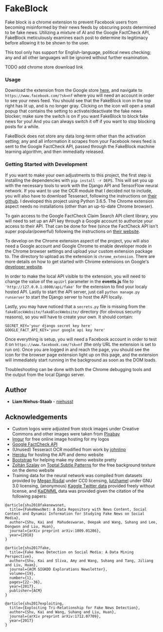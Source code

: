 # FakeBlock
Fake block is a chrome extension to prevent Facebook users from becoming 
misinformed by their news feeds by obscuring posts determined to be fake news.
Utilizing a mixture of AI and the Google FactCheck API, FakeBlock
meticulously examines each post to determine its legitimacy before
allowing it to be shown to the user.

This tool only has support for English-language, political news checking;
any and all other languages will be ignored without further examination.


TODO add chrome store download link

### Usage
Download the extension from the Google store [here](), and navigate to
`https://www.facebook.com/?sk=nf` where you will need an account in order
to see your news feed. You should see that the FakeBlock icon in the top
right has lit up, and is no longer gray. Clicking on the icon will open a 
small popup that contains the setting to activate/deactivate the fake news
blocker; make sure the switch is on if you want FakeBlock to block fake news
for you! And you can always switch it off if you want to stop blocking 
posts for a while.

FakeBlock does not store any data long-term other than the activation setting; 
any and all information it scrapes from your Facebook news feed is sent to the 
Google FactCheck API, passed through the FakeBlock machine learning algorithm,
and then immediatly released. 

### Getting Started with Development
If you want to make your own adjustments to this project, the first step is 
installing the dependencies with `pip install -r DEPS`. This will set you up with 
the necessary tools to work with the Django API and TensorFlow neural network. If 
you want to use the OCR module that I decided not to include, you will also have 
to download Tesseract, following the instructions on [their github](https://github.com/tesseract-ocr/tesseract/wiki). 
I developed this project using Python 3.6.5. The Chrome extension aspect needs
no installations (other than an up-to-date Chrome browser).

To gain access to the Google FactCheck Claim Search API client library, you will need to set up an API
key through a Google account to authorize your access to their API. That can be done for free
(since the FactCheck API isn't super popular/powerful) following the instructions on [their 
website](https://developers.google.com/fact-check/tools/api/).

To develop on the Chrome extension aspect of the project, you will also need a Google account 
and Google Chrome to enable developer mode in the Chrome browser settings and upload your custom extension
package to. The directory to upload as the extension is `chrome_extension`. There are more
details on how to get started with Chrome extensions on Google's [developer website](https://developer.chrome.com/extensions/getstarted).

In order to make the local API visible to the extension, you will need to change the 
value of the `apiUrl` parameter in the **events.js** file to `'http://127.0.0.1:8000/api/fake'`
for the extension to find your localy hosted API. Lastly to start the API server,
just call `python manage.py runserver` to start the Django server to host the API locally.

Lastly, you may have noticed that a `secrets.py` file is missing from the `fakeBlockWebsite/fakeBlockWebsite/`
directory (for obvious security reasons), so you will have to create your own. It should contain:
```
SECRET_KEY='your django secret key here'
GOOGLE_FACT_API_KEY='your google api key here'
```

Once everything is setup, you will need a Facebook account in order to test
it on `https://www.facebook.com/?sk=nf` (the only URL the extension is set to run on).
Once you are logged in and reach the page, you should see the icon for the browser page 
extension light up on this page, and the extension will immediately start running in the 
background as soon as the DOM loads.

Troubleshooting can be done with both the Chrome debugging tools and the output from the
local Django server.

## Author
* **Liam Niehus-Staab** - [niehusst](https://github.com/niehusst)

## Acknowledgements
* Custom logos were adjusted from stock images under Creative Commons and other images were taken from [Pixabay](https://pixabay.com/users/clker-free-vector-images-3736/)
* [Imgur](https://imgur.com/) for free online image hosting for my logos
* [Google FactCheck API](https://developers.google.com/fact-check/tools/api/)
* (Unused) Tesseract OCR modified from work by [johnlinp](https://github.com/johnlinp/meme-ocr)
* [Heroku](https://www.heroku.com/) for hosting the API and demo website
* [Bootstrap](https://getbootstrap.com/) for helping make my demo website pretty
* [Zoltán Szalay](https://www.flickr.com/photos/ins) on [Toptal Subtle Patterns](https://www.toptal.com/designers/subtlepatterns/diagmonds/) for the free background texture on the demo website
* Training data for the neural network was compiled from datasets provided by 
[Megan Risdal](https://www.kaggle.com/mrisdal/fake-news) under CC0 licensing, 
[lutzhamel](https://github.com/lutzhamel/fake-news) under GNU 3.0 licensing, 
(anonymous) [Kaggle Twitter data](https://www.kaggle.com/c/twitter-sentiment-analysis2/data) provided freely without license,
and [KaiDMML](https://github.com/KaiDMML/FakeNewsNet) data was provided given the citation of the following papers: 

```
@article{shu2018fakenewsnet,
  title={FakeNewsNet: A Data Repository with News Content, Social Context and Dynamic Information for Studying Fake News on Social Media},
  author={Shu, Kai and  Mahudeswaran, Deepak and Wang, Suhang and Lee, Dongwon and Liu, Huan},
  journal={arXiv preprint arXiv:1809.01286},
  year={2018}
}

@article{shu2017fake,
  title={Fake News Detection on Social Media: A Data Mining Perspective},
  author={Shu, Kai and Sliva, Amy and Wang, Suhang and Tang, Jiliang and Liu, Huan},
  journal={ACM SIGKDD Explorations Newsletter},
  volume={19},
  number={1},
  pages={22--36},
  year={2017},
  publisher={ACM}
}

@article{shu2017exploiting,
  title={Exploiting Tri-Relationship for Fake News Detection},
  author={Shu, Kai and Wang, Suhang and Liu, Huan},
  journal={arXiv preprint arXiv:1712.07709},
  year={2017}
}
```
